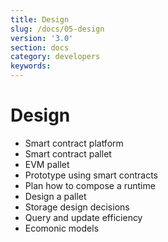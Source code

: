 ```yaml
---
title: Design
slug: /docs/05-design
version: '3.0'
section: docs
category: developers
keywords:
---
```

# Design

* Smart contract platform
* Smart contract pallet
* EVM pallet
* Prototype using smart contracts
* Plan how to compose a runtime
* Design a pallet
* Storage design decisions
* Query and update efficiency
* Ecomonic models